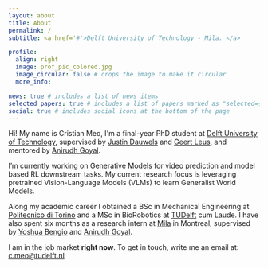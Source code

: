```yaml
---
layout: about
title: About
permalink: /
subtitle: <a href='#'>Delft University of Technology - Mila. </a> 

profile:
  align: right
  image: prof_pic_colored.jpg
  image_circular: false # crops the image to make it circular
  more_info: 

news: true # includes a list of news items
selected_papers: true # includes a list of papers marked as "selected={true}"
social: true # includes social icons at the bottom of the page
---
```



Hi! My name is Cristian Meo, I'm a final-year PhD student at [Delft University of Technology](https://www.tudelft.nl/), supervised by [Justin Dauwels](https://www.linkedin.com/in/justin-dauwels-9146b62/?originalSubdomain=nl) and [Geert Leus](https://scholar.google.com/citations?user=P9MqNggAAAAJ&hl=en), and mentored by [Anirudh Goyal](https://scholar.google.co.in/citations?user=krrh6OUAAAAJ&hl=en).

I’m currently working on Generative Models for video prediction and model based RL downstream tasks. My current research focus is leveraging pretrained Vision-Language Models (VLMs) to learn Generalist World Models. 

Along my academic career I obtained a BSc in Mechanical Engineering at [Politecnico di Torino](https://www.polito.it) and a MSc in BioRobotics at [TUDelft](https://www.tudelft.nl/) cum Laude. I have also spent six months as a research intern at [Mila](https://mila.quebec/en) in Montreal, supervised by [Yoshua Bengio](https://yoshuabengio.org) and [Anirudh Goyal](https://scholar.google.co.in/citations?user=krrh6OUAAAAJ&hl=en).

I am in the job market **right now**. To get in touch, write me an email at: c.meo@tudelft.nl
